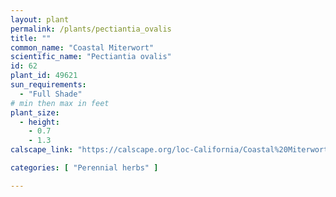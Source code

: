 ```yaml
---
layout: plant                                                              
permalink: /plants/pectiantia_ovalis
title: ""
common_name: "Coastal Miterwort"
scientific_name: "Pectiantia ovalis"
id: 62
plant_id: 49621
sun_requirements:
  - "Full Shade"
# min then max in feet
plant_size:
  - height: 
    - 0.7
    - 1.3
calscape_link: "https://calscape.org/loc-California/Coastal%20Miterwort%20(Pectiantia%20ovalis)"

categories: [ "Perennial herbs" ]

---
```



